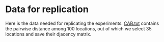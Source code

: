 # Data for replication

Here is the data needed for replicating the experiments. [CAB.txt](CAB.txt) contains the pairwise distance among 100 locations, out of which we select 35 locations and save their djacency matrix. 

